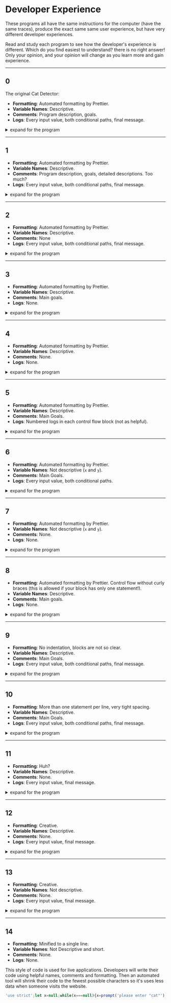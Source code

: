 # Developer Experience

These programs all have the same instructions for the computer (have the same
traces), produce the exact same same user experience, but have very different
developer experiences.

Read and study each program to see how the developer's experience is different.
Which do you find easiest to understand? there is no right answer! Only your
opinion, and your opinion will change as you learn more and gain experience.

---

## 0

The original Cat Detector:

- **Formatting**: Automated formatting by Prettier.
- **Variable Names**: Descriptive.
- **Comments**: Program description, goals.
- **Logs**: Every input value, both conditional paths, final message.

<details>
<summary>expand for the program</summary>
<br>

```js
'use strict';

/*
  The Cat Detector

  This programs prompts the user to input a cat.
  Then it checks if they did input a cat.
  Finally it lets the user know their input was a cat.
*/

// --- gather the user's input (canceling not allowed) ---

let input = null;
while (input === null) {
  input = prompt('please enter "cat"');
  console.log('user input:', input);
}

// --- check the input and create a message ---

let message = '';
if (input !== 'cat') {
  message = '"' + input + '" is not a cat';
  console.log('path: if');
} else {
  message = 'thank you for the cat';
  console.log('path: else');
}
console.log('final message:', message);

// --- display the message for the user ---

alert(message);
```

</details>

---

## 1

- **Formatting**: Automated formatting by Prettier.
- **Variable Names**: Descriptive.
- **Comments**: Program description, goals, detailed descriptions. Too much?
- **Logs**: Every input value, both conditional paths, final message.

<details>
<summary>expand for the program</summary>
<br>

```js
'use strict';

/*
  The Cat Detector

  This programs prompts the user to input a cat.
  Then it checks if they did input a cat.
  Finally it lets the user know their input was a cat.
*/

// --- gather the user's input (canceling not allowed) ---

// declare and initialize `input`
//  this variable is used later to create the message
//  if the input is not "cat"
let input = null;
// continue prompting the user until `input` is not null
//  this only happens when the user clicks "ok"
while (input === null) {
  // ask the user for a cat
  //  assign it to the `input` variable
  //  this variable is used in the `while` check
  input = prompt('please enter "cat"');
  // log the new value so the dev can see each input the user provided
  console.log('user input:', input);
}

// --- check the input and create a message ---

// declare a new variable for the message
//  initialize it to a string so it's clear what type it should store
//  this variable will be used to store a message to the user
let message = '';
// check if the input is not exactly "cat"
//  we know `input` will always store a string
//  because prompt only returns strings and null
//  and the loop won't exit if `input` is null
if (input !== 'cat') {
  // read the user's input and concatenate it into a new string
  // assign this new string to the `message` variable
  message = '"' + input + '" is not a cat';
  // log which path the program took
  console.log('path: if');
} else {
  // assign a thank you note to the `message` variable
  message = 'thank you for the cat';
  // log which path the program took
  console.log('path: else');
}
// log the new message value for the developer
console.log('final message:', message);

// --- display the message for the user ---

// alert the final value of `message` to the user
alert(message);
```

</details>

---

## 2

- **Formatting**: Automated formatting by Prettier.
- **Variable Names**: Descriptive.
- **Comments**: None
- **Logs**: Every input value, both conditional paths, final message.

<details>
<summary>expand for the program</summary>
<br>

```js
'use strict';

let input = null;
while (input === null) {
  input = prompt('please enter "cat"');
  console.log('user input:', input);
}

let message = '';
if (input !== 'cat') {
  message = '"' + input + '" is not a cat';
  console.log('path: if');
} else {
  message = 'thank you for the cat';
  console.log('path: else');
}
console.log('final message:', message);

alert(message);
```

</details>

---

## 3

- **Formatting**: Automated formatting by Prettier.
- **Variable Names**: Descriptive.
- **Comments**: Main goals.
- **Logs**: None.

<details>
<summary>expand for the program</summary>
<br>

```js
'use strict';

// --- gather the user's input (canceling not allowed) ---

let input = null;
while (input === null) {
  input = prompt('please enter "cat"');
}

// --- check the input and create a message ---

let message = '';
if (input !== 'cat') {
  message = '"' + input + '" is not a cat';
} else {
  message = 'thank you for the cat';
}

// --- display the message for the user ---

alert(message);
```

</details>

---

## 4

- **Formatting**: Automated formatting by Prettier.
- **Variable Names**: Descriptive.
- **Comments**: None.
- **Logs**: None.

<details>
<summary>expand for the program</summary>
<br>

```js
'use strict';

let input = null;
while (input === null) {
  input = prompt('please enter "cat"');
}

let message = '';
if (input !== 'cat') {
  message = '"' + input + '" is not a cat';
} else {
  message = 'thank you for the cat';
}

alert(message);
```

</details>

---

## 5

- **Formatting**: Automated formatting by Prettier.
- **Variable Names**: Descriptive.
- **Comments**: Main Goals.
- **Logs**: Numbered logs in each control flow block (not as helpful).

<details>
<summary>expand for the program</summary>
<br>

```js
'use strict';

// --- gather the user's input (canceling not allowed) ---

let input = null;
while (input === null) {
  input = prompt('please enter "cat"');
  console.log(1);
}

// --- check the input and create a message ---

let message = '';
if (input !== 'cat') {
  message = '"' + input + '" is not a cat';
  console.log(2);
} else {
  message = 'thank you for the cat';
  console.log(3);
}

// --- display the message for the user ---

alert(message);
```

</details>

---

## 6

- **Formatting**: Automated formatting by Prettier.
- **Variable Names**: Not descriptive (`x` and `y`).
- **Comments**: Main Goals.
- **Logs**: Every input value, both conditional paths.

<details>
<summary>expand for the program</summary>
<br>

```js
'use strict';

// --- gather the user's input (canceling not allowed) ---

let x = null;
while (x === null) {
  x = prompt('please enter "cat"');
  console.log(x);
}

// --- check the input and create a message ---

let y = '';
if (x !== 'cat') {
  y = '"' + x + '" is not a cat';
  console.log('path: if');
} else {
  y = 'thank you for the cat';
  console.log('path: else');
}

// --- display the message for the user ---

alert(y);
```

</details>

---

## 7

- **Formatting**: Automated formatting by Prettier.
- **Variable Names**: Not descriptive (`x` and `y`).
- **Comments**: None.
- **Logs**: None.

<details>
<summary>expand for the program</summary>
<br>

```js
'use strict';

let x = null;
while (x === null) {
  x = prompt('please enter "cat"');
}

let y = '';
if (x !== 'cat') {
  y = '"' + x + '" is not a cat';
} else {
  y = 'thank you for the cat';
}

alert(y);
```

</details>

---

## 8

- **Formatting**: Automated formatting by Prettier. Control flow without curly
  braces (this is allowed if your block has only one statement!).
- **Variable Names**: Descriptive.
- **Comments**: Main goals.
- **Logs**: None.

<details>
<summary>expand for the program</summary>
<br>

```js
'use strict';

// --- gather the user's input (canceling not allowed) ---

let input = null;
while (input === null) input = prompt('please enter "cat"');

// --- check the input and construct a message ---

let message = '';
if (input !== 'cat') message = '"' + input + '" is not a cat';
else message = 'thank you for the cat';

// --- display the message for the user ---

alert(message);
```

</details>

---

## 9

- **Formatting**: No indentation, blocks are not so clear.
- **Variable Names**: Descriptive.
- **Comments**: Main Goals.
- **Logs**: Every input value, both conditional paths, final message.

<details>
<summary>expand for the program</summary>
<br>

<!-- prettier-ignore -->
```js
'use strict'

// --- gather the user's input (canceling not allowed) ---

let input = null;
while (input === null) {
input = prompt('please enter "cat"');
console.log('user input:', input);
}

// --- check the input and create a message ---

let message = '';
if (input !== 'cat') {
message = '"' + input + '" is not a cat';
console.log('path: if');
} else {
message = 'thank you for the cat';
console.log('path: else');
}
console.log('final message:', message);

// --- display the message for the user ---

alert(message);
```

</details>

---

## 10

- **Formatting**: More than one statement per line, very tight spacing.
- **Variable Names**: Descriptive.
- **Comments**: Main Goals.
- **Logs**: Every input value, both conditional paths, final message.

<details>
<summary>expand for the program</summary>
<br>

<!-- prettier-ignore -->
```js
'use strict'

// --- gather the user's input (canceling not allowed) ---

let input=null;while(input===null){
  input=prompt('please enter "cat"');console.log('user input:',input);
}

// --- check the input and create a message ---

let message='';if(input!=='cat'){
  message='"'+input+'" is not a cat';console.log('path: if');
}else{
  message='thank you for the cat';console.log('path: else');
}
console.log('final message:',message);

// --- display the message for the user ---

alert(message);
```

</details>

---

## 11

- **Formatting**: Huh?
- **Variable Names**: Descriptive.
- **Comments**: None.
- **Logs**: Every input value, final message.

<details>
<summary>expand for the program</summary>
<br>

<!-- prettier-ignore -->
```js
'use strict';
                                              let
  input = null;                               while
  (input === null) {
input = prompt('please enter "cat"');
console.log('user input:', input);
  }

                                              let
  message = '';                               if
  (input !== 'cat') {
message = '"' + input + '" is not a cat';
  }                                           else
  {
message = 'thank you for the cat';
  }
  console.log('final message:', message);

  alert(message);
```

</details>

---

## 12

- **Formatting**: Creative.
- **Variable Names**: Descriptive.
- **Comments**: None.
- **Logs**: Every input value, final message.

<details>
<summary>expand for the program</summary>
<br>

<!-- prettier-ignore -->
```js
'use strict';
   let input=
         null;
         while
         (input
        ===null)
   {input=prompt(
 'please enter "cat"'


          );console.log(
            'user input:'
              ,input);}let
                message='';
            if(input!=='cat')
            {message='"'+input+
               '" is not a cat'



; }else{ message=



              'thank you for the cat' ;}

console
.log(
'final message:'
,message);alert(


                    message);
```

</details>

---

## 13

- **Formatting**: Creative.
- **Variable Names**: Not descriptive.
- **Comments**: None.
- **Logs**: Every input value, final message.

<details>
<summary>expand for the program</summary>
<br>

<!-- prettier-ignore -->
```js
'use strict'                                                   ;
              let x=null;           while(x===null)
      {x=prompt     ('please enter "cat"')       ;console.


log  (  'user input:'  ,  x  )  ;  }  let  y  =  ''  ;  if  (  x


      !=='cat')    {y='"'+x+'" is not a cat'     ;}else{y=


                   'thank you for the cat'
;
}
console
.
log(
'final message:'
,
y
)
;
alert(
y
)
;
```

</details>

---

## 14

- **Formatting**: Minified to a single line.
- **Variable Names**: Not Descriptive and short.
- **Comments**: None.
- **Logs**: None.

This style of code is used for live applications. Developers will write their
code using helpful names, comments and formatting. Then an automated tool will
shrink their code to the fewest possible characters so it's uses less data when
someone visits the website.

<!-- prettier-ignore -->
```js
'use strict';let x=null;while(x===null){x=prompt('please enter "cat"');}let y='';if(x!=='cat'){y='"'+x+'" is not a cat';}else{y='thank you for the cat';}alert(y);
```
